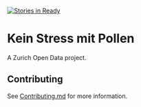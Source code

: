 [![Stories in Ready](https://badge.waffle.io/avgp/kein-stress-mit-pollen.png?label=ready&title=Ready)](http://waffle.io/avgp/kein-stress-mit-pollen)

# Kein Stress mit Pollen

A Zurich Open Data project.

## Contributing

See [Contributing.md](Contributing.md) for more information.